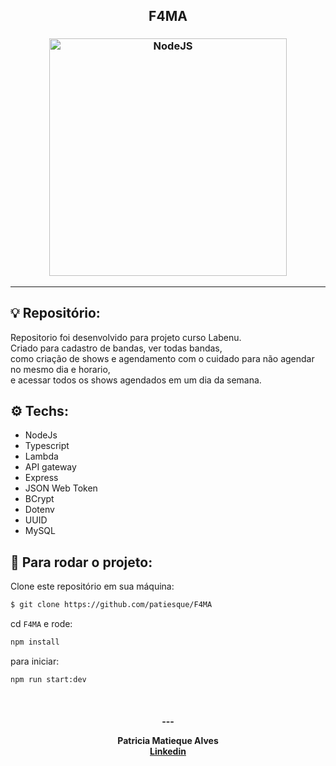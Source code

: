 <h2 align="center">
   F4MA
</h2>

<h3 align="center">
  <img alt="NodeJS"
    src="https://www.opus-software.com.br/wp-content/uploads/2018/09/nodejs.jpg" width="380px"/>
</h3>
<hr/>

## 💡 Repositório:

Repositorio foi desenvolvido para projeto curso Labenu.<br/>
Criado para cadastro de bandas, ver todas bandas, <br/>
como criação de shows e agendamento com o cuidado para não agendar no mesmo dia e horario,<br/>
e acessar todos os shows agendados em um dia da semana.

## ⚙️ Techs:
- NodeJs 
- Typescript 
- Lambda
- API gateway
- Express 
- JSON Web Token
- BCrypt
- Dotenv
- UUID
- MySQL

## 🏁 Para rodar o projeto:

Clone este repositório em sua máquina:

```bash
$ git clone https://github.com/patiesque/F4MA
```

cd `F4MA` e rode:

```bash
npm install
```

para iniciar:

```bash
npm run start:dev
```

<br/>

<h4 align="center">
  ---

Patricia Matieque Alves <br/>
[Linkedin](https://www.linkedin.com/in/patricia-matiesque/)
</h4>

<br/>